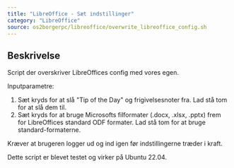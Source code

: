 ```yaml
---
title: "LibreOffice - Sæt indstillinger"
category: "LibreOffice"
source: os2borgerpc/libreoffice/overwrite_libreoffice_config.sh
---
```


## Beskrivelse
Script der overskriver LibreOffices config med vores egen. 

Inputparametre:
1. Sæt kryds for at slå "Tip of the Day" og frigivelsesnoter fra. Lad stå tom for at slå dem til.
2. Sæt kryds for at bruge Microsofts filformater (.docx, .xlsx, .pptx) frem for LibreOffices standard ODF formater. Lad stå tom for at bruge standard-formaterne.


Kræver at brugeren logger ud og ind igen før indstillingerne træder i kraft.

Dette script er blevet testet og virker på Ubuntu 22.04.